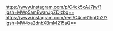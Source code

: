  https://www.instagram.com/p/C4ck5xAJ7jw/?igsh=MWp5amEwanJpZDlzbg==
https://www.instagram.com/reel/C4cn61hpOh2/?igsh=MW4xa2dnbXBmM215aQ==
